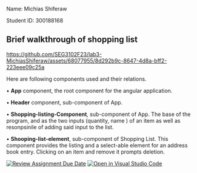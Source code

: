 
Name: Michias Shiferaw

Student ID: 300188168



## Brief walkthrough of shopping list

https://github.com/SEG3102F23/lab3-MichiasShiferaw/assets/68077955/8d292b9c-8647-4d8a-bff2-223eee09c25a


Here are following components used and their relations.

• **App** component, the root component for the angular application.

• **Header** component, sub-component of App.

• **Shopping-listing-Component**, sub-component of App. The base of the program, and as the two inputs (quantity, name ) of an item as well as resonpsinile of adding said input to the list.

• **Shooping-list-element**, sub-component of Shopping List. This component provides the listing and a select-able element for an address book entry. Clicking on an item and remove it prompts deletion.



[![Review Assignment Due Date](https://classroom.github.com/assets/deadline-readme-button-24ddc0f5d75046c5622901739e7c5dd533143b0c8e959d652212380cedb1ea36.svg)](https://classroom.github.com/a/GwlIuFCt)
[![Open in Visual Studio Code](https://classroom.github.com/assets/open-in-vscode-718a45dd9cf7e7f842a935f5ebbe5719a5e09af4491e668f4dbf3b35d5cca122.svg)](https://classroom.github.com/online_ide?assignment_repo_id=12013356&assignment_repo_type=AssignmentRepo)



